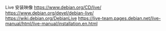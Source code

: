 
Live 安装映像
https://www.debian.org/CD/live/
https://www.debian.org/devel/debian-live/
https://wiki.debian.org/DebianLive
https://live-team.pages.debian.net/live-manual/html/live-manual/installation.en.html
